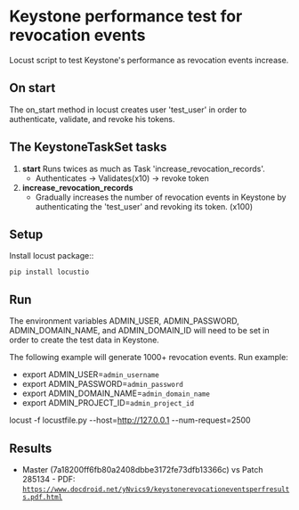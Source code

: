 Keystone performance test for revocation events
===============================================

Locust script to test Keystone's performance as revocation events increase.

On start
--------

The on_start method in locust creates user 'test_user' in order to authenticate, validate, and revoke his tokens.

The KeystoneTaskSet tasks
-------------------------

1. **start** Runs twices as much as Task 'increase_revocation_records'.
   - Authenticates  -> Validates(x10) -> revoke token
2. **increase_revocation_records**
   - Gradually increases the number of revocation events in Keystone by authenticating the 'test_user' and revoking its token. (x100)

Setup
-----

Install locust package::

    pip install locustio
    
Run
---

The environment variables ADMIN_USER, ADMIN_PASSWORD, ADMIN_DOMAIN_NAME, and ADMIN_DOMAIN_ID will need to be set in order to create the test data in Keystone.

The following example will generate 1000+ revocation events.
Run example:
- export ADMIN_USER=``admin_username``
- export ADMIN_PASSWORD=``admin_password``
- export ADMIN_DOMAIN_NAME=``admin_domain_name``
- export ADMIN_PROJECT_ID=``admin_project_id``

locust -f locustfile.py --host=http://127.0.0.1 --num-request=2500


Results
-------
* Master (7a18200ff6fb80a2408dbbe3172fe73dfb13366c) vs Patch 285134 - PDF: [`https://www.docdroid.net/yNvics9/keystonerevocationeventsperfresults.pdf.html`](https://www.docdroid.net/yNvics9/keystonerevocationeventsperfresults.pdf.html)
